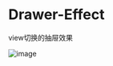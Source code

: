 # Drawer-Effect
view切换的抽屉效果

![image](https://github.com/kouliang/Drawer-Effect/blob/master/image/DrawerEffect.gif)
